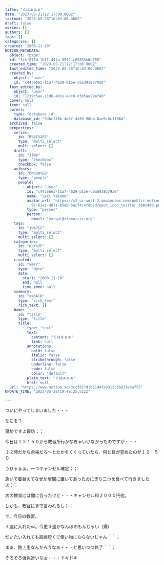 ```yaml
---
title: "ぐはぁぁぁ"
date: "2023-05-21T12:17:00.000Z"
lastmod: "2023-05-28T16:03:00.000Z"
draft: false
series: []
authors: []
tags: []
categories: []
created: "2000-11-10"
NOTION_METADATA:
  object: "page"
  id: "3ccf877d-1b11-44fa-9912-c65833e6a755"
  created_time: "2023-05-21T12:17:00.000Z"
  last_edited_time: "2023-05-28T16:03:00.000Z"
  created_by:
    object: "user"
    id: "c443eb63-11a7-4629-b15e-c6ad918b79a0"
  last_edited_by:
    object: "user"
    id: "1219c5ae-11d8-48ce-aec6-d385ae29af49"
  cover: null
  icon: null
  parent:
    type: "database_id"
    database_id: "9dbcf20b-4d97-4d69-98ba-8ae9c8c1f58d"
  archived: false
  properties:
    series:
      id: "B%3C%3FS"
      type: "multi_select"
      multi_select: []
    draft:
      id: "JiWU"
      type: "checkbox"
      checkbox: false
    authors:
      id: "bK%3B%5B"
      type: "people"
      people:
        - object: "user"
          id: "c443eb63-11a7-4629-b15e-c6ad918b79a0"
          name: "Saki Yakumo"
          avatar_url: "https://s3-us-west-2.amazonaws.com/public.notion-static.com/3ad1c4\
            97-61e1-48f1-85e8-6acf4c4fdb2d/maoh_icon_twitter_400x400.png"
          type: "person"
          person:
            email: "marqut@ziomatrix.org"
    tags:
      id: "jw%7CC"
      type: "multi_select"
      multi_select: []
    categories:
      id: "nbY%3F"
      type: "multi_select"
      multi_select: []
    created:
      id: "vmFr"
      type: "date"
      date:
        start: "2000-11-10"
        end: null
        time_zone: null
    summary:
      id: "x%3AlD"
      type: "rich_text"
      rich_text: []
    Name:
      id: "title"
      type: "title"
      title:
        - type: "text"
          text:
            content: "ぐはぁぁぁ"
            link: null
          annotations:
            bold: false
            italic: false
            strikethrough: false
            underline: false
            code: false
            color: "default"
          plain_text: "ぐはぁぁぁ"
          href: null
  url: "https://www.notion.so/3ccf877d1b1144fa9912c65833e6a755"
UPDATE_TIME: "2023-05-28T19:48:25.512Z"

---
```

<link rel="stylesheet" href="https://cdn.jsdelivr.net/npm/katex@0.16.2/dist/katex.min.css" integrity="sha384-bYdxxUwYipFNohQlHt0bjN/LCpueqWz13HufFEV1SUatKs1cm4L6fFgCi1jT643X" crossorigin="anonymous">


ついにやってしまいました・・・


なにを？


寝坊ですよ寝坊；；


今日は１２：５０から教習所行かなきゃいけなかったのですが・・・


１２時だから余裕だろ～とたかをくくっていたら、何と目が覚めたのが１２：５０


うひゃぁぁ。一つキャンセル確定；；


急いで着替えてなぜか居間に置いてあったおにぎり二つを食べて行きましたよ；；


次の教習には間に合ったけど・・・キャンセル料２０００円也。


しかも、教官にまで言われるし；；


で、今日の教習。


３速に入れたｗ。今更３速がなんぼのもんじゃい（爆）


だいたい入れても直線短くて使い物にならないじゃん＾＾；


まぁ、路上用なんだろうなぁ・・・と思いつつ終了＾＾；


そろそろ仮免近いなぁ・・・ドキドキ

